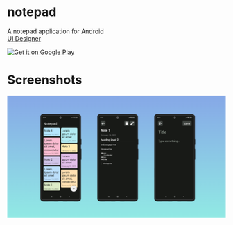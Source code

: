 # notepad
A notepad application for Android <br/>
[UI Designer](https://dribbble.com/shots/11875872-A-simple-and-lightweight-note-app)

[<img src="https://play.google.com/intl/en_us/badges/images/generic/en-play-badge.png"
alt="Get it on Google Play"
height="120">](https://play.google.com/store/apps/details?id=com.serhat.notesapp)

# Screenshots
[![img](https://raw.githubusercontent.com/serhat-demir/notepad/main/app/src/main/res/drawable/ss.png "img")](https://raw.githubusercontent.com/serhat-demir/notepad/main/app/src/main/res/drawable/ss.png "img")
